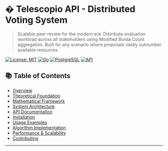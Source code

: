 # � Telescopio API - Distributed Voting System

> Scalable peer review for the modern era: Distribute evaluation workload across all stakeholders using Modified Borda Count aggregation. Built for any scenario where proposals vastly outnumber available resources.

[![License: MIT](https://img.shields.io/badge/License-MIT-yellow.svg)](https://opensource.org/licenses/MIT)
[![Go](https://img.shields.io/badge/Go-1.23+-blue.svg)](https://golang.org/)
[![PostgreSQL](https://img.shields.io/badge/PostgreSQL-15+-green.svg)](https://www.postgresql.org/)
[![API](https://img.shields.io/badge/API-REST-orange.svg)]()

## 📚 Table of Contents

- [Overview](#overview)
- [Theoretical Foundation](#theoretical-foundation)  
- [Mathematical Framework](#mathematical-framework)
- [System Architecture](#system-architecture)
- [API Documentation](#api-documentation)
- [Installation](#installation)
- [Usage Examples](#usage-examples)
- [Algorithm Implementation](#algorithm-implementation)
- [Performance & Scalability](#performance--scalability)
- [Contributing](#contributing)

---

